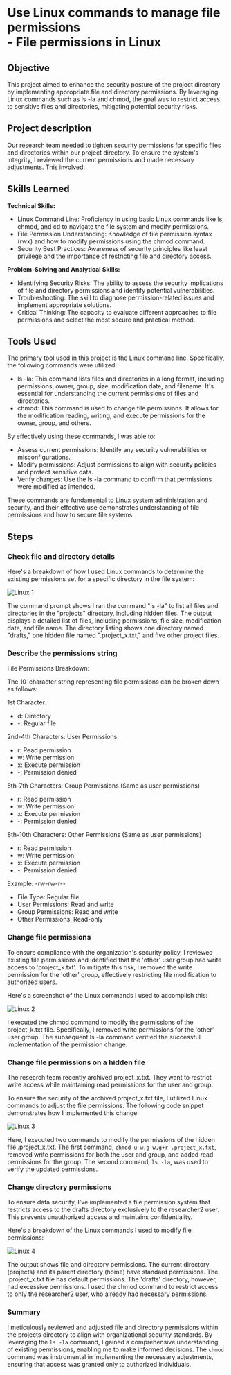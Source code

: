 # Use Linux commands to manage file permissions <br> - File permissions in Linux

## Objective

This project aimed to enhance the security posture of the project directory by implementing appropriate file and directory permissions. By leveraging Linux commands such as ls -la and chmod, the goal was to restrict access to sensitive files and directories, mitigating potential security risks.

## Project description
Our research team needed to tighten security permissions for specific files and directories within our project directory. To ensure the system's integrity, I reviewed the current permissions and made necessary adjustments. This involved:

## Skills Learned

**Technical Skills:**

* Linux Command Line: Proficiency in using basic Linux commands like ls, chmod, and cd to navigate the file system and modify permissions.
* File Permission Understanding: Knowledge of file permission syntax (rwx) and how to modify permissions using the chmod command.
* Security Best Practices: Awareness of security principles like least privilege and the importance of restricting file and directory access.

**Problem-Solving and Analytical Skills:**

* Identifying Security Risks: The ability to assess the security implications of file and directory permissions and identify potential vulnerabilities.
* Troubleshooting: The skill to diagnose permission-related issues and implement appropriate solutions.
* Critical Thinking: The capacity to evaluate different approaches to file permissions and select the most secure and practical method.

## Tools Used

The primary tool used in this project is the Linux command line. Specifically, the following commands were utilized:

* ls -la: This command lists files and directories in a long format, including permissions, owner, group, size, modification date, and filename. It's essential for understanding the current permissions of files and directories.
* chmod: This command is used to change file permissions. It allows for the modification reading, writing, and execute permissions for the owner, group, and others.

By effectively using these commands, I was able to:

* Assess current permissions: Identify any security vulnerabilities or misconfigurations.
* Modify permissions: Adjust permissions to align with security policies and protect sensitive data.
* Verify changes: Use the ls -la command to confirm that permissions were modified as intended.

These commands are fundamental to Linux system administration and security, and their effective use demonstrates understanding of file permissions and how to secure file systems.

## Steps
### **Check file and directory details**
Here's a breakdown of how I used Linux commands to determine the existing permissions set for a specific directory in the file system:<br>

![Linux 1](https://github.com/user-attachments/assets/09a9baaf-63c8-447d-ae50-81494b50bddd)<br>

The command prompt shows I ran the command "ls -la" to list all files and directories in the "projects" directory, including hidden files. The output displays a detailed list of files, including permissions, file size, modification date, and file name. The directory listing shows one directory named "drafts," one hidden file named ".project_x.txt," and five other project files.

### Describe the permissions string
File Permissions Breakdown:

The 10-character string representing file permissions can be broken down as follows:

1st Character:
* d: Directory
* -: Regular file

2nd-4th Characters: User Permissions
* r: Read permission
* w: Write permission
* x: Execute permission
* -: Permission denied

5th-7th Characters: Group Permissions (Same as user permissions)
* r: Read permission
* w: Write permission
* x: Execute permission
* -: Permission denied

8th-10th Characters: Other Permissions (Same as user permissions)
* r: Read permission
* w: Write permission
* x: Execute permission
* -: Permission denied

Example: -rw-rw-r--
* File Type: Regular file
* User Permissions: Read and write
* Group Permissions: Read and write
* Other Permissions: Read-only

### **Change file permissions**

To ensure compliance with the organization's security policy, I reviewed existing file permissions and identified that the 'other' user group had write access to 'project_k.txt'. To mitigate this risk, I removed the write permission for the 'other' group, effectively restricting file modification to authorized users. 

Here's a screenshot of the Linux commands I used to accomplish this:<br>

![Linux 2](https://github.com/user-attachments/assets/fcdc9769-1a12-42a7-b8a4-2becc9920a37)<br>

I executed the chmod command to modify the permissions of the project_k.txt file. Specifically, I removed write permissions for the 'other' user group. The subsequent ls -la command verified the successful implementation of the permission change.

### **Change file permissions on a hidden file**

The research team recently archived project_x.txt. They want to restrict write access while maintaining read permissions for the user and group.

To ensure the security of the archived project_x.txt file, I utilized Linux commands to adjust the file permissions. The following code snippet demonstrates how I implemented this change:<br>

![Linux 3](https://github.com/user-attachments/assets/e89ac97d-97e0-4908-a644-82e37b615b19)<br>

Here, I executed two commands to modify the permissions of the hidden file .project_x.txt. The first command, `chmod u-w,g-w,g+r .project_x.txt`, removed write permissions for both the user and group, and added read permissions for the group. The second command, `ls -la`, was used to verify the updated permissions.

### Change directory permissions
To ensure data security, I've implemented a file permission system that restricts access to the drafts directory exclusively to the researcher2 user. This prevents unauthorized access and maintains confidentiality. 

Here's a breakdown of the Linux commands I used to modify file permissions:<br>

![Linux 4](https://github.com/user-attachments/assets/7d40ba03-14bd-41f9-9b80-7079372b75d3)<br>

The output shows file and directory permissions. The current directory (projects) and its parent directory (home) have standard permissions. The .project_x.txt file has default permissions. The 'drafts' directory, however, had excessive permissions. I used the chmod command to restrict access to only the researcher2 user, who already had necessary permissions.

### Summary

I meticulously reviewed and adjusted file and directory permissions within the projects directory to align with organizational security standards. By leveraging the `ls -la` command, I gained a comprehensive understanding of existing permissions, enabling me to make informed decisions. The `chmod` command was instrumental in implementing the necessary adjustments, ensuring that access was granted only to authorized individuals.
